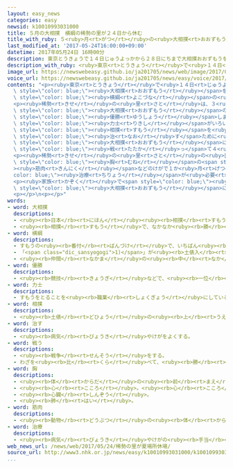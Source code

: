 ```yaml
---
layout: easy_news
categories: easy
newsid: k10010993031000
title: ５月の大相撲　横綱の稀勢の里が２４日から休む
title_with_ruby: ５<ruby>月<rt>がつ</rt></ruby>の<ruby>大相撲<rt>おおずもう</rt></ruby>　<ruby>横綱<rt>よこづな</rt></ruby>の<ruby>稀勢<rt>きせ</rt></ruby>の<ruby>里<rt>さと</rt></ruby>が<ruby>２４日<rt>にじゅうよっか</rt></ruby>から<ruby>休<rt>やす</rt></ruby>む
last_modified_at: '2017-05-24T16:00:00+09:00'
datetime: 2017年05月24日 16時00分
description: 東京とうきょうで１４日じゅうよっかから２８日にちまで大相撲おおずもうを行おこなっています。
description_with_ruby: <ruby>東京<rt>とうきょう</rt></ruby>で<ruby>１４日<rt>じゅうよっか</rt></ruby>から２８<ruby>日<rt>にち</rt></ruby>まで<ruby>大相撲<rt>おおずもう</rt></ruby>を<ruby>行<rt>おこな</rt></ruby>っています。
image_url: https://newswebeasy.github.io/ja201705/news/web/image/2017/05/24/k10010993031000.jpg
voice_url: https://newswebeasy.github.io/ja201705/news/easy/voice/2017/05/24/k10010993031000.mp3
contents: "<p><ruby>東京<rt>とうきょう</rt></ruby>で<ruby>１４日<rt>じゅうよっか</rt></ruby>から２８<ruby>日<rt>にち</rt></ruby>まで<span\
  \ style=\"color: blue;\"><ruby>大相撲<rt>おおずもう</rt></ruby></span>を<ruby>行<rt>おこな</rt></ruby>っています。<span\
  \ style=\"color: blue;\"><ruby>横綱<rt>よこづな</rt></ruby></span>の<ruby>稀勢<rt>きせ</rt></ruby>の<ruby>里<rt>さと</rt></ruby>が、<ruby>２４日<rt>にじゅうよっか</rt></ruby>から<ruby>休<rt>やす</rt></ruby>むことになりました。</p>\n\
  <p><ruby>稀勢<rt>きせ</rt></ruby>の<ruby>里<rt>さと</rt></ruby>は、３<ruby>月<rt>がつ</rt></ruby>の<span\
  \ style=\"color: blue;\"><ruby>大相撲<rt>おおずもう</rt></ruby></span>の<ruby>途中<rt>とちゅう</rt></ruby>で<ruby>左<rt>ひだり</rt></ruby>の<ruby>腕<rt>うで</rt></ruby>などにけがをしましたが、<span\
  \ style=\"color: blue;\"><ruby>優勝<rt>ゆうしょう</rt></ruby></span>しました。４<ruby>月<rt>がつ</rt></ruby>は<span\
  \ style=\"color: blue;\"><ruby>力士<rt>りきし</rt></ruby></span>がいろいろな<ruby>町<rt>まち</rt></ruby>へ<ruby>行<rt>い</rt></ruby>って<span\
  \ style=\"color: blue;\"><ruby>相撲<rt>すもう</rt></ruby></span>を<ruby>見<rt>み</rt></ruby>せる「<ruby>巡業<rt>じゅんぎょう</rt></ruby>」がありましたが、<ruby>稀勢<rt>きせ</rt></ruby>の<ruby>里<rt>さと</rt></ruby>はけがを<span\
  \ style=\"color: blue;\"><ruby>治<rt>なお</rt></ruby>す</span>ために<ruby>休<rt>やす</rt></ruby>んでいました。そして５<ruby>月<rt>がつ</rt></ruby>の<span\
  \ style=\"color: blue;\"><ruby>大相撲<rt>おおずもう</rt></ruby></span>に<ruby>出<rt>で</rt></ruby>ましたが、１０<ruby>回<rt>かい</rt></ruby><span\
  \ style=\"color: blue;\"><ruby>戦<rt>たたか</rt></ruby>っ</span>て４<ruby>回<rt>かい</rt></ruby><ruby>負<rt>ま</rt></ruby>けました。</p>\n\
  <p><ruby>稀勢<rt>きせ</rt></ruby>の<ruby>里<rt>さと</rt></ruby>の<ruby>医者<rt>いしゃ</rt></ruby>は、<span\
  \ style=\"color: blue;\"><ruby>胸<rt>むね</rt></ruby></span>の<span style=\"color: blue;\"\
  ><ruby>筋肉<rt>きんにく</rt></ruby></span>などのけがで１か<ruby>月<rt>げつ</rt></ruby>ぐらい<span style=\"\
  color: blue;\"><ruby>治療<rt>ちりょう</rt></ruby></span>が<ruby>必要<rt>ひつよう</rt></ruby>だと<ruby>言<rt>い</rt></ruby>っています。</p>\n\
  <p><ruby>家族<rt>かぞく</rt></ruby>で<span style=\"color: blue;\"><ruby>大相撲<rt>おおずもう</rt></ruby></span>を<ruby>見<rt>み</rt></ruby>に<ruby>来<rt>き</rt></ruby>た<ruby>男性<rt>だんせい</rt></ruby>は「<ruby>本当<rt>ほんとう</rt></ruby>に<ruby>残念<rt>ざんねん</rt></ruby>ですが、<ruby>早<rt>はや</rt></ruby>く<ruby>元気<rt>げんき</rt></ruby>になって<ruby>次<rt>つぎ</rt></ruby>の７<ruby>月<rt>がつ</rt></ruby>の<span\
  \ style=\"color: blue;\"><ruby>大相撲<rt>おおずもう</rt></ruby></span>に<ruby>出<rt>で</rt></ruby>てほしいです」と<ruby>話<rt>はな</rt></ruby>していました。</p>\n\
  <p></p>\n<p></p>"
words:
- word: 大相撲
  descriptions:
  - <ruby><rb>日本</rb><rt>にほん</rt></ruby><ruby><rb>相撲</rb><rt>すもう</rt></ruby><ruby><rb>協会</rb><rt>きょうかい</rt></ruby>が<ruby><rb>行</rb><rt>おこな</rt></ruby>う<ruby><rb>専門</rb><rt>せんもん</rt></ruby>の<ruby><rb>力士</rb><rt>りきし</rt></ruby>による<ruby><rb>相撲</rb><rt>すもう</rt></ruby>。
  - <ruby><rb>相撲</rb><rt>すもう</rt></ruby>で、なかなか<ruby><rb>勝</rb><rt>か</rt></ruby>ち<ruby><rb>負</rb><rt>ま</rt></ruby>けの<ruby><rb>決</rb><rt>き</rt></ruby>まらない<ruby><rb>力</rb><rt>ちから</rt></ruby>の<ruby><rb>入</rb><rt>はい</rt></ruby>った<ruby><rb>取組</rb><rt>とりくみ</rt></ruby>。
- word: 横綱
  descriptions:
  - すもうの<ruby><rb>番付</rb><rt>ばんづけ</rt></ruby>で、いちばん<ruby><rb>上</rb><rt>うえ</rt></ruby>の<ruby><rb>位</rb><rt>くらい</rt></ruby>。また、その<ruby><rb>力士</rb><rt>りきし</rt></ruby>。
  - 「<span class="dic_sansyogogi">1)</span>」が<ruby><rb>土俵入</rb><rt>どひょうい</rt></ruby>りのときに、<ruby><rb>腰</rb><rt>こし</rt></ruby>にしめる<ruby><rb>太</rb><rt>ふと</rt></ruby>いつな。
  - <ruby><rb>仲間</rb><rt>なかま</rt></ruby>の<ruby><rb>中</rb><rt>なか</rt></ruby>でいちばんすぐれている<ruby><rb>物</rb><rt>もの</rt></ruby>や<ruby><rb>人</rb><rt>ひと</rt></ruby>。
- word: 優勝
  descriptions:
  - <ruby><rb>競技</rb><rt>きょうぎ</rt></ruby>などで、<ruby><rb>一位</rb><rt>いちい</rt></ruby>で<ruby><rb>勝</rb><rt>か</rt></ruby>つこと。
- word: 力士
  descriptions:
  - すもうをとることを<ruby><rb>職業</rb><rt>しょくぎょう</rt></ruby>にしている<ruby><rb>人</rb><rt>ひと</rt></ruby>。すもうとり。
- word: 相撲
  descriptions:
  - <ruby><rb>土俵</rb><rt>どひょう</rt></ruby>の<ruby><rb>上</rb><rt>うえ</rt></ruby>で、<ruby><rb>二人</rb><rt>ふたり</rt></ruby>が<ruby><rb>取</rb><rt>と</rt></ruby>り<ruby><rb>組</rb><rt>く</rt></ruby>み、<ruby><rb>相手</rb><rt>あいて</rt></ruby>をたおすか、<ruby><rb>外</rb><rt>そと</rt></ruby>に<ruby><rb>出</rb><rt>だ</rt></ruby>すかして<ruby><rb>勝負</rb><rt>しょうぶ</rt></ruby>を<ruby><rb>決</rb><rt>き</rt></ruby>める<ruby><rb>競技</rb><rt>きょうぎ</rt></ruby>。<ruby><rb>国技</rb><rt>こくぎ</rt></ruby>とされる。
- word: 治す
  descriptions:
  - <ruby><rb>病気</rb><rt>びょうき</rt></ruby>やけがをよくする。
- word: 戦う
  descriptions:
  - <ruby><rb>戦争</rb><rt>せんそう</rt></ruby>をする。
  - わざを<ruby><rb>比</rb><rt>くら</rt></ruby>べて、<ruby><rb>勝</rb><rt>か</rt></ruby>ち<ruby><rb>負</rb><rt>ま</rt></ruby>けを<ruby><rb>決</rb><rt>き</rt></ruby>める。
- word: 胸
  descriptions:
  - <ruby><rb>体</rb><rt>からだ</rt></ruby>の<ruby><rb>前</rb><rt>まえ</rt></ruby>の<ruby><rb>部分</rb><rt>ぶぶん</rt></ruby>で、<ruby><rb>首</rb><rt>くび</rt></ruby>と<ruby><rb>腹</rb><rt>はら</rt></ruby>の<ruby><rb>間</rb><rt>あいだ</rt></ruby>。
  - <ruby><rb>心</rb><rt>こころ</rt></ruby>。<ruby><rb>心</rb><rt>こころ</rt></ruby>の<ruby><rb>中</rb><rt>なか</rt></ruby>。
  - <ruby><rb>心臓</rb><rt>しんぞう</rt></ruby>。
  - <ruby><rb>肺</rb><rt>はい</rt></ruby>。
- word: 筋肉
  descriptions:
  - <ruby><rb>動物</rb><rt>どうぶつ</rt></ruby>の<ruby><rb>体</rb><rt>からだ</rt></ruby>を<ruby><rb>動</rb><rt>うご</rt></ruby>かすはたらきをする、<ruby><rb>細</rb><rt>ほそ</rt></ruby>い<ruby><rb>筋</rb><rt>すじ</rt></ruby>が<ruby><rb>集</rb><rt>あつ</rt></ruby>まってできているもの。<ruby><rb>骨</rb><rt>ほね</rt></ruby>につながっているものと、<ruby><rb>内臓</rb><rt>ないぞう</rt></ruby>のかべを<ruby><rb>作</rb><rt>つく</rt></ruby>っているものとがある。
- word: 治療
  descriptions:
  - <ruby><rb>病気</rb><rt>びょうき</rt></ruby>やけがの<ruby><rb>手当</rb><rt>てあ</rt></ruby>てをして<ruby><rb>治</rb><rt>なお</rt></ruby>すこと。
web_news_url: /news/web/2017/05/24/稀勢の里が夏場所休場/
source_url: http://www3.nhk.or.jp/news/easy/k10010993031000/k10010993031000.html
...
```

